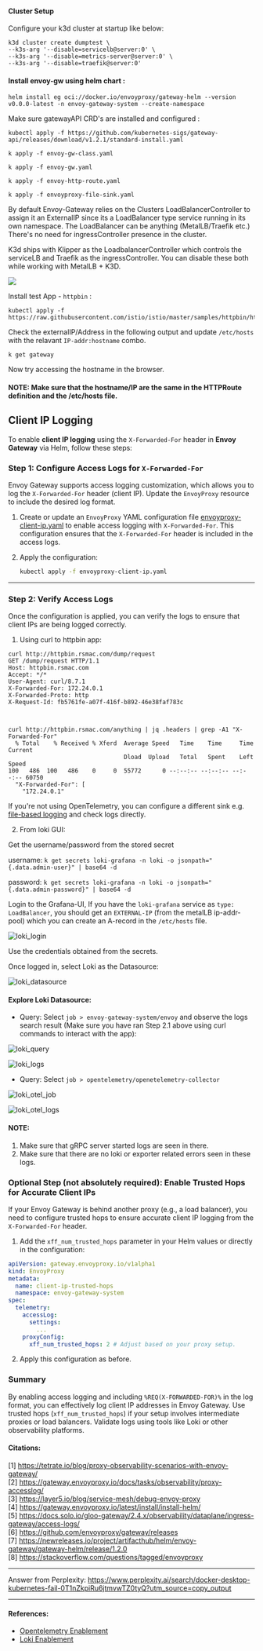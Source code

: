 #### Cluster Setup

Configure your k3d cluster at startup like below:

```
k3d cluster create dumptest \
--k3s-arg '--disable=servicelb@server:0' \
--k3s-arg '--disable=metrics-server@server:0' \
--k3s-arg '--disable=traefik@server:0'
```

#### Install envoy-gw using helm chart :
```
helm install eg oci://docker.io/envoyproxy/gateway-helm --version v0.0.0-latest -n envoy-gateway-system --create-namespace
```

Make sure gatewayAPI CRD's are installed and configured :
```
kubectl apply -f https://github.com/kubernetes-sigs/gateway-api/releases/download/v1.2.1/standard-install.yaml

k apply -f envoy-gw-class.yaml

k apply -f envoy-gw.yaml

k apply -f envoy-http-route.yaml

k apply -f envoyproxy-file-sink.yaml
```

By default Envoy-Gateway relies on the Clusters LoadBalancerController to assign it an ExternalIP since its a LoadBalancer type service running in its own namespace. The LoadBalancer can be anything (MetalLB/Traefik etc.) There's no need for ingressController presence in the cluster.

K3d ships with Klipper as the LoadbalancerController which controls the serviceLB and Traefik as the ingressController. You can disable these both while working with MetalLB + K3D.

![](eg_resources/EnvoyGW.png)

Install test App - `httpbin` :
```
kubectl apply -f https://raw.githubusercontent.com/istio/istio/master/samples/httpbin/httpbin.yaml
```

Check the externalIP/Address in the following output and update `/etc/hosts` with the relavant `IP-addr:hostname` combo.

`k get gateway`

Now try accessing the hostname in the browser.

#### NOTE: Make sure that the hostname/IP are the same in the HTTPRoute definition and the /etc/hosts file.

## Client IP Logging 

To enable **client IP logging** using the `X-Forwarded-For` header in **Envoy Gateway** via Helm, follow these steps:

### **Step 1: Configure Access Logs for `X-Forwarded-For`**

Envoy Gateway supports access logging customization, which allows you to log the `X-Forwarded-For` header (client IP). Update the `EnvoyProxy` resource to include the desired log format.

1. Create or update an `EnvoyProxy` YAML configuration file [envoyproxy-client-ip.yaml](eg_resources/eg-proxy-otlp-sink.yaml) to enable access logging with `X-Forwarded-For`. This configuration ensures that the `X-Forwarded-For` header is included in the access logs.

2. Apply the configuration:
   ```bash
   kubectl apply -f envoyproxy-client-ip.yaml
   ```

---

### **Step 2: Verify Access Logs**

Once the configuration is applied, you can verify the logs to ensure that client IPs are being logged correctly.

1. Using curl to httpbin app:
```
curl http://httpbin.rsmac.com/dump/request
GET /dump/request HTTP/1.1
Host: httpbin.rsmac.com
Accept: */*
User-Agent: curl/8.7.1
X-Forwarded-For: 172.24.0.1
X-Forwarded-Proto: http
X-Request-Id: fb5761fe-a07f-416f-b892-46e38faf783c



curl http://httpbin.rsmac.com/anything | jq .headers | grep -A1 "X-Forwarded-For"
  % Total    % Received % Xferd  Average Speed   Time    Time     Time  Current
                                 Dload  Upload   Total   Spent    Left  Speed
100   486  100   486    0     0  55772      0 --:--:-- --:--:-- --:--:-- 60750
  "X-Forwarded-For": [
    "172.24.0.1"
```


If you're not using OpenTelemetry, you can configure a different sink e.g. [file-based logging](eg_resources/eg-proxy-file-sink.yaml) and check logs directly.

2. From loki GUI: 

Get the username/password from the stored secret  

username: `k get secrets loki-grafana -n loki -o jsonpath="{.data.admin-user}" | base64 -d`  

password: `k get secrets loki-grafana -n loki -o jsonpath="{.data.admin-password}" | base64 -d`  

Login to the Grafana-UI, If you have the `loki-grafana` service as `type: LoadBalancer`, you should get an `EXTERNAL-IP` (from the metalLB ip-addr-pool) which you can create an A-record in the `/etc/hosts` file.

![loki_login](../observability/loki-stack/images/loki_login.png)

Use the credentials obtained from the secrets.  

Once logged in, select Loki as the Datasource:

![loki_datasource](../observability/loki-stack/images/loki_datasource.png)

#### Explore Loki Datasource:  
- Query: Select `job > envoy-gateway-system/envoy` and observe the logs search result (Make sure you have ran Step 2.1 above using curl commands to interact with the app):

![loki_query](../observability/loki-stack/images/loki_query.png)

![loki_logs](../observability/loki-stack/images/loki_logs_result.png)

- Query: Select `job > opentelemetry/openetelemetry-collector`

![loki_otel_job](../observability/loki-stack/images/loki_otel_job.png)

![loki_otel_logs](../observability/loki-stack/images/loki_otel_logs.png)

#### NOTE: 
1. Make sure that gRPC server started logs are seen in there.  
2. Make sure that there are no loki or exporter related errors seen in these logs.

### **Optional Step (not absolutely required): Enable Trusted Hops for Accurate Client IPs**

If your Envoy Gateway is behind another proxy (e.g., a load balancer), you need to configure trusted hops to ensure accurate client IP logging from the `X-Forwarded-For` header.

1. Add the `xff_num_trusted_hops` parameter in your Helm values or directly in the configuration:

```yaml
apiVersion: gateway.envoyproxy.io/v1alpha1
kind: EnvoyProxy
metadata:
  name: client-ip-trusted-hops
  namespace: envoy-gateway-system
spec:
  telemetry:
    accessLog:
      settings:
        ...
    proxyConfig:
      xff_num_trusted_hops: 2 # Adjust based on your proxy setup.
```

2. Apply this configuration as before.

### Summary

By enabling access logging and including `%REQ(X-FORWARDED-FOR)%` in the log format, you can effectively log client IP addresses in Envoy Gateway. Use trusted hops (`xff_num_trusted_hops`) if your setup involves intermediate proxies or load balancers. Validate logs using tools like Loki or other observability platforms.

#### Citations:  
[1] https://tetrate.io/blog/proxy-observability-scenarios-with-envoy-gateway/  
[2] https://gateway.envoyproxy.io/docs/tasks/observability/proxy-accesslog/  
[3] https://layer5.io/blog/service-mesh/debug-envoy-proxy  
[4] https://gateway.envoyproxy.io/latest/install/install-helm/  
[5] https://docs.solo.io/gloo-gateway/2.4.x/observability/dataplane/ingress-gateway/access-logs/  
[6] https://github.com/envoyproxy/gateway/releases  
[7] https://newreleases.io/project/artifacthub/helm/envoy-gateway/gateway-helm/release/1.2.0  
[8] https://stackoverflow.com/questions/tagged/envoyproxy  

---  

Answer from Perplexity: https://www.perplexity.ai/search/docker-desktop-kubernetes-fail-0T1nZkpiRu6jtmvwTZ0tyQ?utm_source=copy_output  

---
#### References:  
- [Opentelemetry Enablement](../observability/opentelemetry/README.md)  
- [Loki Enablement](../observability/loki-stack/README.md)  